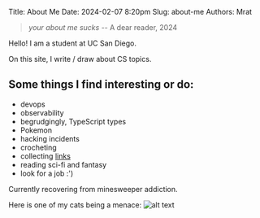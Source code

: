 Title: About Me
Date: 2024-02-07 8:20pm
Slug: about-me
Authors: Mrat

> *your about me sucks* -- A dear reader, 2024


Hello! I am a student at UC San Diego.

On this site, I write / draw about CS topics. 

## Some things I find interesting or do:

- devops
- observability
- begrudgingly, TypeScript types 
- Pokemon
- hacking incidents
- crocheting
- collecting [links](https://github.com/mr4tt/zotbot)
- reading sci-fi and fantasy
- look for a job :')

Currently recovering from minesweeper addiction.

Here is one of my cats being a menace:
![alt text]({attach}../images/cat.png)